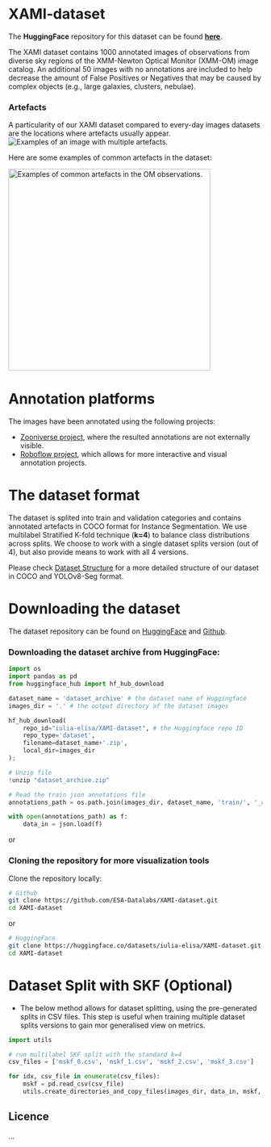 # XAMI-dataset


The **HuggingFace** repository for this dataset can be found **[here](https://huggingface.co/datasets/iulia-elisa/XAMI-dataset)**. 


The XAMI dataset contains 1000 annotated images of observations from diverse sky regions of the XMM-Newton Optical Monitor (XMM-OM) image catalog. An additional 50 images with no annotations are included to help decrease the amount of False Positives or Negatives that may be caused by complex objects (e.g., large galaxies, clusters, nebulae).

### Artefacts

A particularity of our XAMI dataset compared to every-day images datasets are the locations where artefacts usually appear. 
<img src="https://huggingface.co/datasets/iulia-elisa/XAMI-dataset/resolve/main/plots/artefact_distributions.png" alt="Examples of an image with multiple artefacts." />

Here are some examples of common artefacts in the dataset:

<img src="https://huggingface.co/datasets/iulia-elisa/XAMI-dataset/resolve/main/plots/artefacts_examples.png" alt="Examples of common artefacts in the OM observations." width="400"/>

# Annotation platforms

The images have been annotated using the following projects:

- [Zooniverse project](https://www.zooniverse.org/projects/ori-j/ai-for-artefacts-in-sky-images), where the resulted annotations are not externally visible. 
- [Roboflow project](https://universe.roboflow.com/iuliaelisa/xmm_om_artefacts_512/), which allows for more interactive and visual annotation projects. 

# The dataset format
The dataset is splited into train and validation categories and contains annotated artefacts in COCO format for Instance Segmentation. We use multilabel Stratified K-fold technique (**k=4**) to balance class distributions across splits. We choose to work with a single dataset splits version (out of 4), but also provide means to work with all 4 versions. 

Please check [Dataset Structure](Datasets-Structure.md) for a more detailed structure of our dataset in COCO and YOLOv8-Seg format.

# Downloading the dataset

The dataset repository can be found on [HuggingFace](https://huggingface.co/datasets/iulia-elisa/XAMI-dataset) and [Github](https://github.com/IuliaElisa/XAMI-dataset).

### Downloading the dataset archive from HuggingFace:

```python
import os
import pandas as pd
from huggingface_hub import hf_hub_download

dataset_name = 'dataset_archive' # the dataset name of Huggingface
images_dir = '.' # the output directory of the dataset images

hf_hub_download(
    repo_id="iulia-elisa/XAMI-dataset", # the Huggingface repo ID
    repo_type='dataset', 
    filename=dataset_name+'.zip', 
    local_dir=images_dir
);

# Unzip file
!unzip "dataset_archive.zip" 

# Read the train json annotations file
annotations_path = os.path.join(images_dir, dataset_name, 'train/', '_annotations.coco.json')

with open(annotations_path) as f:
    data_in = json.load(f)
```
or
<!-- 
```
- using a CLI command:
```bash
huggingface-cli download iulia-elisa/XAMI-dataset dataset_archive.zip --repo-type dataset --local-dir '/path/to/local/dataset/dir'
``` -->

### Cloning the repository for more visualization tools

<!-- The dataset can be generated to match our baseline (this is helpful for recreating dataset and model results).  -->

Clone the repository locally:

```bash
# Github
git clone https://github.com/ESA-Datalabs/XAMI-dataset.git
cd XAMI-dataset
```
or 
```bash
# HuggingFace
git clone https://huggingface.co/datasets/iulia-elisa/XAMI-dataset.git
cd XAMI-dataset
```

# Dataset Split with SKF (Optional)

- The below method allows for dataset splitting, using the pre-generated splits in CSV files. This step is useful when training multiple dataset splits versions to gain mor generalised view on metrics. 
```python
import utils

# run multilabel SKF split with the standard k=4
csv_files = ['mskf_0.csv', 'mskf_1.csv', 'mskf_2.csv', 'mskf_3.csv'] 

for idx, csv_file in enumerate(csv_files):
    mskf = pd.read_csv(csv_file)
    utils.create_directories_and_copy_files(images_dir, data_in, mskf, idx)
```

## Licence 
...
